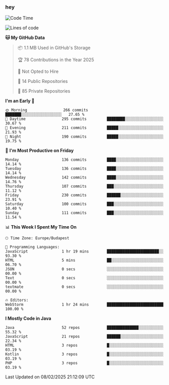 ### hey

<!--START_SECTION:waka-->
![Code Time](http://img.shields.io/badge/Code%20Time-1%2C078%20hrs%2014%20mins-blue)

![Lines of code](https://img.shields.io/badge/From%20Hello%20World%20I%27ve%20Written-1.8%20million%20lines%20of%20code-blue)

**🐱 My GitHub Data** 

> 📦 1.1 MB Used in GitHub's Storage 
 > 
> 🏆 78 Contributions in the Year 2025
 > 
> 🚫 Not Opted to Hire
 > 
> 📜 14 Public Repositories 
 > 
> 🔑 85 Private Repositories 
 > 
**I'm an Early 🐤** 

```text
🌞 Morning                266 commits         ███████░░░░░░░░░░░░░░░░░░   27.65 % 
🌆 Daytime                295 commits         ████████░░░░░░░░░░░░░░░░░   30.67 % 
🌃 Evening                211 commits         █████░░░░░░░░░░░░░░░░░░░░   21.93 % 
🌙 Night                  190 commits         █████░░░░░░░░░░░░░░░░░░░░   19.75 % 
```
📅 **I'm Most Productive on Friday** 

```text
Monday                   136 commits         ████░░░░░░░░░░░░░░░░░░░░░   14.14 % 
Tuesday                  136 commits         ████░░░░░░░░░░░░░░░░░░░░░   14.14 % 
Wednesday                142 commits         ████░░░░░░░░░░░░░░░░░░░░░   14.76 % 
Thursday                 107 commits         ███░░░░░░░░░░░░░░░░░░░░░░   11.12 % 
Friday                   230 commits         ██████░░░░░░░░░░░░░░░░░░░   23.91 % 
Saturday                 100 commits         ███░░░░░░░░░░░░░░░░░░░░░░   10.40 % 
Sunday                   111 commits         ███░░░░░░░░░░░░░░░░░░░░░░   11.54 % 
```


📊 **This Week I Spent My Time On** 

```text
🕑︎ Time Zone: Europe/Budapest

💬 Programming Languages: 
JavaScript               1 hr 19 mins        ███████████████████████░░   93.30 % 
HTML                     5 mins              ██░░░░░░░░░░░░░░░░░░░░░░░   06.70 % 
JSON                     0 secs              ░░░░░░░░░░░░░░░░░░░░░░░░░   00.00 % 
Text                     0 secs              ░░░░░░░░░░░░░░░░░░░░░░░░░   00.00 % 
textmate                 0 secs              ░░░░░░░░░░░░░░░░░░░░░░░░░   00.00 % 

🔥 Editors: 
WebStorm                 1 hr 24 mins        █████████████████████████   100.00 % 
```

**I Mostly Code in Java** 

```text
Java                     52 repos            ██████████████░░░░░░░░░░░   55.32 % 
JavaScript               21 repos            ██████░░░░░░░░░░░░░░░░░░░   22.34 % 
HTML                     3 repos             █░░░░░░░░░░░░░░░░░░░░░░░░   03.19 % 
Kotlin                   3 repos             █░░░░░░░░░░░░░░░░░░░░░░░░   03.19 % 
PHP                      3 repos             █░░░░░░░░░░░░░░░░░░░░░░░░   03.19 % 
```




 Last Updated on 08/02/2025 21:12:09 UTC
<!--END_SECTION:waka-->
